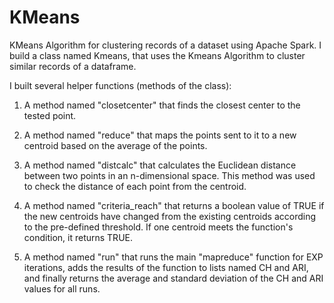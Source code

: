 # KMeans
KMeans Algorithm for clustering records of a dataset using Apache Spark.
I build a class named Kmeans, that uses the Kmeans Algorithm to cluster similar records of a dataframe.

I built several helper functions (methods of the class):

1. A method named "closetcenter" that finds the closest center to the tested point.

2. A method named "reduce" that maps the points sent to it to a new centroid based on the average of the points.

3. A method named "distcalc" that calculates the Euclidean distance between two points in an n-dimensional space. This method was used to check the distance of each point from the centroid.

4. A method named "criteria_reach" that returns a boolean value of TRUE if the new centroids have changed from the existing centroids according to the pre-defined threshold. If one centroid meets the function's condition, it returns TRUE.

5. A method named "run" that runs the main "mapreduce" function for EXP iterations, adds the results of the function to lists named CH and ARI, and finally returns the average and standard deviation of the CH and ARI values for all runs.

